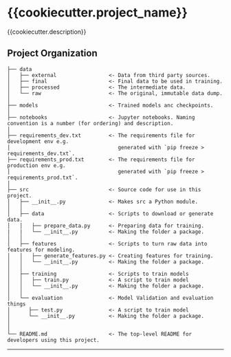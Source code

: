 {{cookiecutter.project_name}}
==============================

{{cookiecutter.description}}

Project Organization
------------

    ├── data
    │   ├── external                 <- Data from third party sources.
    │   ├── final                    <- Final data to be used in training.
    │   ├── processed                <- The intermediate data.
    │   └── raw                      <- The original, immutable data dump.
    │    
    ├── models                       <- Trained models anc checkpoints.
    │
    ├── notebooks                    <- Jupyter notebooks. Naming convention is a number (for ordering) and description.
    │
    ├── requirements_dev.txt         <- The requirements file for development env e.g.
    │                                   generated with `pip freeze > requirements_dev.txt`.
    ├── requirements_prod.txt        <- The requirements file for production env e.g.
    │                                   generated with `pip freeze > requirements_prod.txt`.
    │
    ├── src                          <- Source code for use in this project.
    │   ├── __init__.py              <- Makes src a Python module.
    │   │
    │   ├── data                     <- Scripts to download or generate data.
    │   │   ├── prepare_data.py      <- Preparing data for training.
    |   |   └── __init__.py          <- Making the folder a package.
    │   │
    │   ├── features                 <- Scripts to turn raw data into features for modeling.
    │   │   ├── generate_features.py <- Creating features for training.
    │   │   └── __init__.py          <- Making the folder a package.
    │   │
    │   ├── training                 <- Scripts to train models
    │   │   ├── train.py             <- A script to train model
    │   │   └── __init__.py          <- Making the folder a package.
    │   │
    │   └── evaluation               <- Model Validation and evaluation things
    │      ├── test.py               <- A script to train model
    │      └── __init__.py           <- Making the folder a package.
    │   
    │
    └── README.md                    <- The top-level README for developers using this project.

------------
